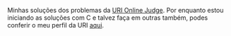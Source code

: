 Minhas soluções dos problemas da [URI Online Judge]. Por enquanto estou iniciando as soluções com C e talvez faça em outras também, podes conferir o meu perfil da URI [aqui].

[URI Online Judge]: https://www.urionlinejudge.com.br/
[aqui]: https://www.urionlinejudge.com.br/judge/pt/profile/571134
